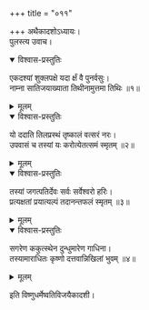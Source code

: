 +++
title = "०११"

+++
अथैकादशोऽध्यायः।  
पुलस्त्य उवाच।  

<details open><summary>विश्वास-प्रस्तुतिः</summary>

एकदश्यां शुक्लपक्षे यदा र्क्षं वै पुनर्वसुः।  
नाम्ना सातिजयाख्याता तिथीनामुत्तमा तिथिः ॥१॥
</details>

<details><summary>मूलम्</summary>

एकदश्यां शुक्लपक्षे यदा र्क्षं वै पुनर्वसुः।  
नाम्ना सातिजयाख्याता तिथीनामुत्तमा तिथिः ॥१॥
</details>


<details open><summary>विश्वास-प्रस्तुतिः</summary>

यो ददाति तिलप्रस्थं तृष्कालं वत्सरं नरः।  
उपवासं च तस्यां यः करोत्येतत्समं स्मृतम् ॥२॥
</details>

<details><summary>मूलम्</summary>

यो ददाति तिलप्रस्थं तृष्कालं वत्सरं नरः।  
उपवासं च तस्यां यः करोत्येतत्समं स्मृतम् ॥२॥
</details>


<details open><summary>विश्वास-प्रस्तुतिः</summary>

तस्यां जगत्पतिर्देवः सर्वः सर्वेश्वरो हरिः।  
प्रत्यक्षतां प्रयात्यल्पं तदानन्तफलं स्मृतम् ॥३॥
</details>

<details><summary>मूलम्</summary>

तस्यां जगत्पतिर्देवः सर्वः सर्वेश्वरो हरिः।  
प्रत्यक्षतां प्रयात्यल्पं तदानन्तफलं स्मृतम् ॥३॥
</details>


<details open><summary>विश्वास-प्रस्तुतिः</summary>

सगरेण ककुत्स्थेन दुन्धुमारेण गाधिना।  
तस्यामाराधितः कृष्णो दत्तवान्निखिलां भुवम् ॥४॥
</details>

<details><summary>मूलम्</summary>

सगरेण ककुत्स्थेन दुन्धुमारेण गाधिना।  
तस्यामाराधितः कृष्णो दत्तवान्निखिलां भुवम् ॥४॥
</details>

इति विष्णुधर्मेष्वतिविजयैकादशी।  
